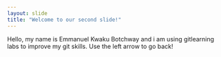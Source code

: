 ```yaml
---
layout: slide
title: "Welcome to our second slide!"
---
```

Hello, my name is Emmanuel Kwaku Botchway and i am using gitlearning labs to improve my git skills.
Use the left arrow to go back!
